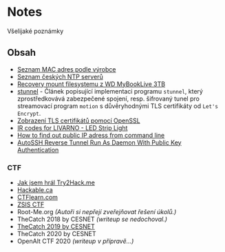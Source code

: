 # Notes
Všelijaké poznámky

## Obsah
- [Seznam MAC adres podle výrobce](macvendors.txt)
- [Seznam českých NTP serverů](czech-ntp-list.md)
- [Recovery mount filesystemu z WD MyBookLive 3TB](wdmybookliverecovery.md)
- [stunnel](stunnel.md) - Článek popisující implementaci programu `stunnel`, který zprostředkovává zabezpečené spojení, resp. šifrovaný tunel pro streamovací program `motion` s důvěryhodnými TLS certifikáty od `Let's Encrypt`.
- [Zobrazení TLS certifikátů pomocí OpenSSL](certificate.md)
- [IR codes for LIVARNO - LED Strip Light](https://github.com/irplus-remote/irplus-codes.github.io/issues/462)
- [How to find out public IP adress from command line](public-ip.md)
- [AutoSSH Reverse Tunnel Run As Daemon With Public Key Authentication](autosshtunnel.md)

### CTF
- [Jak jsem hrál Try2Hack.me](try2hack.md)
- [Hackable.ca](hackable.md)
- [CTFlearn.com](ctflearn.md)
- [ZSIS CTF](zsis-ctf.md)
- Root-Me.org _(Autoři si nepřejí zveřejňovat řešení úkolů.)_
- TheCatch 2018 by CESNET _(writeup se nedochoval.)_
- [TheCatch 2019 by CESNET ](https://github.com/odolezal/TheCatch2019)
- TheCatch 2020 by CESNET
- OpenAlt CTF 2020 _(writeup v přípravě...)_
